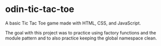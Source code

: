 # odin-tic-tac-toe

A basic Tic Tac Toe game made with HTML, CSS, and JavaScript.

The goal with this project was to practice using factory functions and the module pattern and to also practice keeping the global namespace clean.
